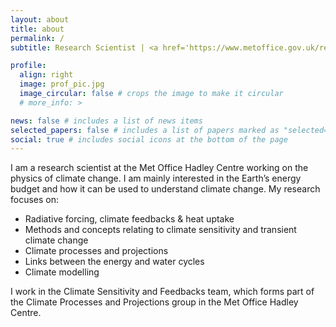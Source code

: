 ```yaml
---
layout: about
title: about
permalink: /
subtitle: Research Scientist | <a href='https://www.metoffice.gov.uk/research/climate'>Met Office Hadley Centre, Exeter, UK.</a>

profile:
  align: right
  image: prof_pic.jpg
  image_circular: false # crops the image to make it circular
  # more_info: >

news: false # includes a list of news items
selected_papers: false # includes a list of papers marked as "selected={true}"
social: true # includes social icons at the bottom of the page
---
```


I am a research scientist at the Met Office Hadley Centre working on the physics of climate change. I am mainly interested in the Earth’s energy budget and how it can be used to understand climate change.  My research focuses on:

* Radiative forcing, climate feedbacks & heat uptake
* Methods and concepts relating to climate sensitivity and transient climate change
* Climate processes and projections
* Links between the energy and water cycles
* Climate modelling

I work in the Climate Sensitivity and Feedbacks team, which forms part of the Climate Processes and Projections group in the Met Office Hadley Centre.